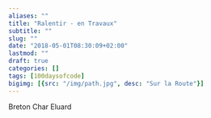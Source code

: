 ```yaml
---
aliases: ""
title: "Ralentir - en Travaux"
subtitle: ""
slug: ""
date: "2018-05-01T08:30:09+02:00"
lastmod: ""
draft: true
categories: []
tags: [100daysofcode]
bigimg: [{src: "/img/path.jpg", desc: "Sur la Route"}]
---
```


Breton Char Eluard